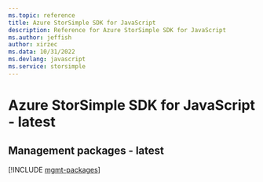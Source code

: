 ```yaml
---
ms.topic: reference
title: Azure StorSimple SDK for JavaScript
description: Reference for Azure StorSimple SDK for JavaScript
ms.author: jeffish
author: xirzec
ms.data: 10/31/2022
ms.devlang: javascript
ms.service: storsimple
---
```

# Azure StorSimple SDK for JavaScript - latest

## Management packages - latest
[!INCLUDE [mgmt-packages](storsimple-mgmt-index.md)]